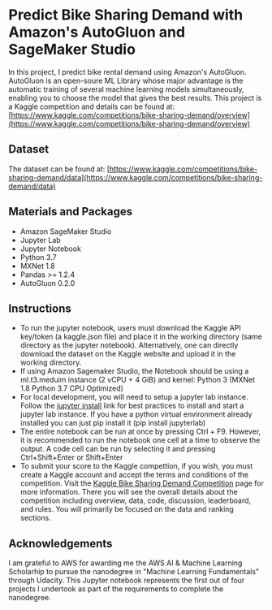 # Predict Bike Sharing Demand with Amazon's AutoGluon and SageMaker Studio

In this project, I predict bike rental demand using Amazon's AutoGluon. AutoGluon is an open-soure ML Library whose major advantage is the automatic training of several machine learning models simultaneously, enabling you to choose the model that gives the best results. This project is a Kaggle competition and details can be found at: [https://www.kaggle.com/competitions/bike-sharing-demand/overview](https://www.kaggle.com/competitions/bike-sharing-demand/overview)

## Dataset

The dataset can be found at: 
[https://www.kaggle.com/competitions/bike-sharing-demand/data](https://www.kaggle.com/competitions/bike-sharing-demand/data)

## Materials and Packages

* Amazon SageMaker Studio
* Jupyter Lab
* Jupyter Notebook
* Python 3.7
* MXNet 1.8
* Pandas >= 1.2.4
* AutoGluon 0.2.0 

## Instructions 

* To run the jupyter notebook, users must download the Kaggle API key/token (a kaggle.json file) and place it in the working directory (same directory as the jupyter notebook). Alternatively, one can directly download the dataset on the Kaggle website and upload it in the working directory.
* If using Amazon Sagemaker Studio, the Notebook should be using a ml.t3.meduim instance (2 vCPU + 4 GiB) and kernel: Python 3 (MXNet 1.8 Python 3.7 CPU Optimized)
* For local development, you will need to setup a jupyter lab instance. Follow the [jupyter install](https://jupyter.org/install.html) link for best practices to install and start a jupyter lab instance. If you have a python virtual environment already installed you can just pip install it (pip install jupyterlab)
* The entire notebook can be run at once by pressing Ctrl + F9. However, it is recommended to run the notebook one cell at a time to observe the output. A code cell can be run by selecting it and pressing Ctrl+Shift+Enter or Shift+Enter
* To submit your score to the Kaggle compettion, if you wish, you must create a Kaggle account and accept the terms and conditions of the competition. Visit the [Kaggle Bike Sharing Demand Competition](https://www.kaggle.com/c/bike-sharing-demand) page for more information. There you will see the overall details about the competition including overview, data, code, discussion, leaderboard, and rules. You will primarily be focused on the data and ranking sections.

## Acknowledgements

I am grateful to AWS for awarding me the AWS AI & Machine Learning Scholarhip to pursue the nanodegree in "Machine Learning Fundamentals" through Udacity. This Jupyter notebook represents the first out of four projects I undertook as part of the requirements to complete the nanodegree.